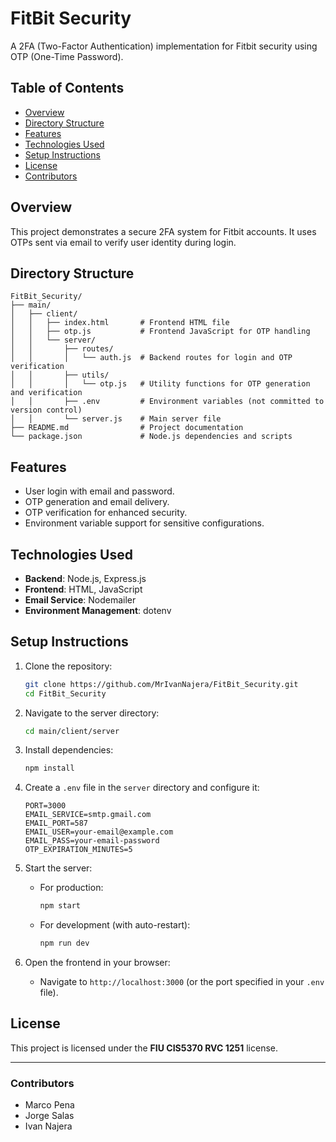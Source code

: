 # FitBit Security

A 2FA (Two-Factor Authentication) implementation for Fitbit security using OTP (One-Time Password).

## Table of Contents
- [Overview](#overview)
- [Directory Structure](#directory-structure)
- [Features](#features)
- [Technologies Used](#technologies-used)
- [Setup Instructions](#setup-instructions)
- [License](#license)
- [Contributors](#contributors)

## Overview
This project demonstrates a secure 2FA system for Fitbit accounts. It uses OTPs sent via email to verify user identity during login.

## Directory Structure
```
FitBit_Security/
├── main/
│   ├── client/
│   │   ├── index.html       # Frontend HTML file
│   │   ├── otp.js           # Frontend JavaScript for OTP handling
│   │   └── server/
│   │       ├── routes/
│   │       │   └── auth.js  # Backend routes for login and OTP verification
│   │       ├── utils/
│   │       │   └── otp.js   # Utility functions for OTP generation and verification
│   │       ├── .env         # Environment variables (not committed to version control)
│   │       └── server.js    # Main server file
├── README.md                # Project documentation
└── package.json             # Node.js dependencies and scripts
```

## Features
- User login with email and password.
- OTP generation and email delivery.
- OTP verification for enhanced security.
- Environment variable support for sensitive configurations.

## Technologies Used
- **Backend**: Node.js, Express.js
- **Frontend**: HTML, JavaScript
- **Email Service**: Nodemailer
- **Environment Management**: dotenv

## Setup Instructions
1. Clone the repository:
   ```bash
   git clone https://github.com/MrIvanNajera/FitBit_Security.git
   cd FitBit_Security
   ```

2. Navigate to the server directory:
   ```bash
   cd main/client/server
   ```

3. Install dependencies:
   ```bash
   npm install
   ```

4. Create a `.env` file in the `server` directory and configure it:
   ```properties
   PORT=3000
   EMAIL_SERVICE=smtp.gmail.com
   EMAIL_PORT=587
   EMAIL_USER=your-email@example.com
   EMAIL_PASS=your-email-password
   OTP_EXPIRATION_MINUTES=5
   ```

5. Start the server:
   - For production:
     ```bash
     npm start
     ```
   - For development (with auto-restart):
     ```bash
     npm run dev
     ```

6. Open the frontend in your browser:
   - Navigate to `http://localhost:3000` (or the port specified in your `.env` file).

## License
This project is licensed under the **FIU CIS5370 RVC 1251** license.

---

### Contributors
- Marco Pena
- Jorge Salas
- Ivan Najera